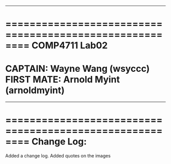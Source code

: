 ********************************************************
========================================================
COMP4711 Lab02
========================================================
CAPTAIN: Wayne Wang (wsyccc)
FIRST MATE: Arnold Myint (arnoldmyint)
========================================================
********************************************************

========================================================
Change Log: 
========================================================

Added a change log. 
Added quotes on the images
